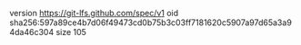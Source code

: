 version https://git-lfs.github.com/spec/v1
oid sha256:597a89ce4b7d06f49473cd0b75b3c03ff7181620c5907a97d65a3a94da46c304
size 105
